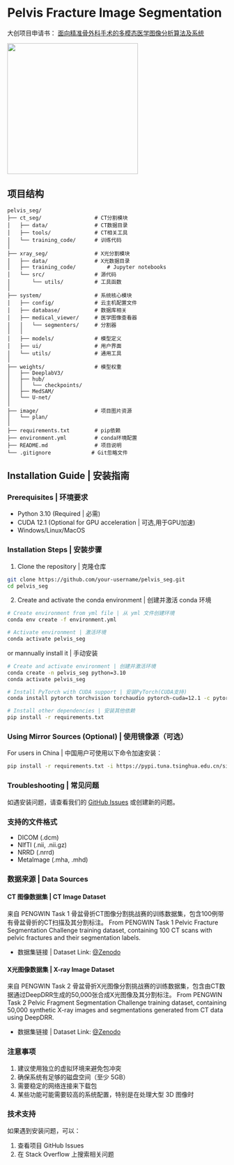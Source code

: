 # Pelvis Fracture Image Segmentation

大创项目申请书：
[面向精准骨外科手术的多模态医学图像分析算法及系统](Project_plan.md)

 <img src="image/logo.png" width="300">

## 项目结构

```
pelvis_seg/
├── ct_seg/                 # CT分割模块
│   ├── data/               # CT数据目录
│   ├── tools/              # CT相关工具
│   └── training_code/      # 训练代码
│
├── xray_seg/               # X光分割模块
│   ├── data/               # X光数据目录
│   ├── training_code/          # Jupyter notebooks
│   └── src/                # 源代码
│       └── utils/          # 工具函数
│
├── system/                 # 系统核心模块
│   ├── config/             # 云主机配置文件
│   ├── database/           # 数据库相关
│   ├── medical_viewer/     # 医学图像查看器
│   │   └── segmenters/     # 分割器
│   │
│   ├── models/             # 模型定义
│   ├── ui/                 # 用户界面
│   └── utils/              # 通用工具
│
├── weights/                # 模型权重
│   ├── DeeplabV3/
│   ├── hub/
│   │   └── checkpoints/
│   ├── MedSAM/
│   └── U-net/
│
├── image/                  # 项目图片资源
│   └── plan/
│
├── requirements.txt        # pip依赖
├── environment.yml         # conda环境配置
├── README.md               # 项目说明
└── .gitignore             # Git忽略文件
```

## Installation Guide | 安装指南

### Prerequisites | 环境要求
- Python 3.10 (Required | 必需)
- CUDA 12.1 (Optional for GPU acceleration | 可选,用于GPU加速)
- Windows/Linux/MacOS

### Installation Steps | 安装步骤

1. Clone the repository | 克隆仓库
```bash
git clone https://github.com/your-username/pelvis_seg.git
cd pelvis_seg
```
2. Create and activate the conda environment | 创建并激活 conda 环境
```bash
# Create environment from yml file | 从 yml 文件创建环境
conda env create -f environment.yml

# Activate environment | 激活环境
conda activate pelvis_seg
```
or mannually install it | 手动安装
```bash
# Create and activate environment | 创建并激活环境
conda create -n pelvis_seg python=3.10
conda activate pelvis_seg

# Install PyTorch with CUDA support | 安装PyTorch(CUDA支持)
conda install pytorch torchvision torchaudio pytorch-cuda=12.1 -c pytorch -c nvidia

# Install other dependencies | 安装其他依赖
pip install -r requirements.txt
```


### Using Mirror Sources (Optional) | 使用镜像源（可选）

For users in China | 中国用户可使用以下命令加速安装：

```bash
pip install -r requirements.txt -i https://pypi.tuna.tsinghua.edu.cn/simple
```


### Troubleshooting | 常见问题

如遇安装问题，请查看我们的 [GitHub Issues](https://github.com/your-username/pelvis_seg/issues) 或创建新的问题。

### 支持的文件格式
- DICOM (.dcm)
- NIfTI (.nii, .nii.gz)
- NRRD (.nrrd)
- MetaImage (.mha, .mhd)

### 数据来源 | Data Sources

#### CT 图像数据集 | CT Image Dataset
来自 PENGWIN Task 1 骨盆骨折CT图像分割挑战赛的训练数据集，包含100例带有骨盆骨折的CT扫描及其分割标注。
From PENGWIN Task 1 Pelvic Fracture Segmentation Challenge training dataset, containing 100 CT scans with pelvic fractures and their segmentation labels.
- 数据集链接 | Dataset Link: [@Zenodo](https://doi.org/10.5281/zenodo.10927452)

#### X光图像数据集 | X-ray Image Dataset
来自 PENGWIN Task 2 骨盆骨折X光图像分割挑战赛的训练数据集，包含由CT数据通过DeepDRR生成的50,000张合成X光图像及其分割标注。
From PENGWIN Task 2 Pelvic Fragment Segmentation Challenge training dataset, containing 50,000 synthetic X-ray images and segmentations generated from CT data using DeepDRR.
- 数据集链接 | Dataset Link: [@Zenodo](https://doi.org/10.5281/zenodo.10913195)

### 注意事项
1. 建议使用独立的虚拟环境来避免包冲突
2. 确保系统有足够的磁盘空间（至少 5GB）
3. 需要稳定的网络连接来下载包
4. 某些功能可能需要较高的系统配置，特别是在处理大型 3D 图像时

### 技术支持
如果遇到安装问题，可以：
1. 查看项目 GitHub Issues
2. 在 Stack Overflow 上搜索相关问题